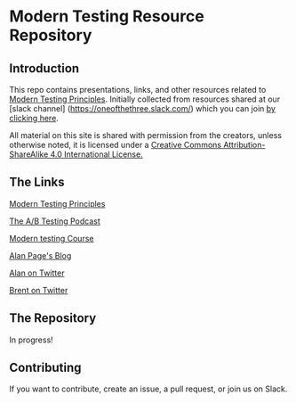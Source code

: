 # Modern Testing Resource Repository

## Introduction

This repo contains presentations, links, and other resources related to [Modern Testing Principles](http://http://moderntesting.org/).  Initially collected from resources shared at our [slack channel] (https://oneofthethree.slack.com/) which you can join [by clicking here](https://join.slack.com/t/oneofthethree/shared_invite/enQtMzQ4NDAxNjE1OTg2LTExMzQwMmQ2NTBlYzcwYWI4Mjg3NjhmYThlYjdhZmIzZGNmM2MyMGNhNjExMGIwMmE2ODI2YjZmYzU2MmQ4NGQ).


All material on this site is shared with permission from the creators, unless otherwise noted, it is licensed under a [Creative Commons Attribution-ShareAlike 4.0 International License.](https://creativecommons.org/licenses/by-sa/4.0/)

## The Links


[Modern Testing Principles](http://http://moderntesting.org/)

[The A/B Testing Podcast](https://www.angryweasel.com/ABTesting/)

[Modern testing Course](https://www.ministryoftesting.com/dojo/lessons/modern-testing-principles) 

[Alan Page's Blog](https://angryweasel.com/blog/)

[Alan on Twitter](https://twitter.com/alanpage?lang=en)

[Brent on Twitter](https://twitter.com/BrentMJensen) 




## The Repository

In progress!


## Contributing

If you want to contribute, create an issue, a pull request, or join us on Slack.  
